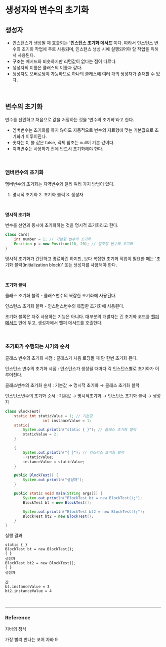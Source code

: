 # 생성자와 변수의 초기화

## 생성자

- 인스턴스가 생성될 때 호출되는 '**인스턴스 초기화 메서드**'이다. 따라서 인스턴스 변수의 초기화 작업에 주로 사용되며, 인스턴스 생성 시에 실행되어야 할 작업을 위해서 사용된다.
- 구조는 메서드와 비슷하지만 리턴값이 없다는 점이 다르다.
- 생성자의 이름은 클래스의 이름과 같다.
- 생성자도 오버로딩이 가능하므로 하나의 클래스에 여러 개의 생성자가 존재할 수 있다.

<br>

## 변수의 초기화

변수를 선언하고 처음으로 값을 저장하는 것을 '변수의 초기화'라고 한다.

- 멤버변수는 초기화를 하지 않아도 자동적으로 변수의 자료형에 맞는 기본값으로 초기화가 이루어진다.
- 숫자는 0, 불 값은 false, 객체 참조는 null이 기본 값이다.
- 지역변수는 사용하기 전에 반드시 초기화해야 한다.

<br>

### 멤버변수의 초기화

멤버변수의 초기화는 지역변수와 달리 여러 가지 방법이 있다.

1. 명시적 초기화  2. 초기화 블럭 3. 생성자

<br>

**명시적 초기화**

변수를 선언과 동시에 초기화하는 것을 명시적 초기화라고 한다.

```java
class Card{
	int number = 1; // 기본형 변수의 초기화
	Position p = new Position(10, 20); // 참조형 변수의 초기화
}
```

명시적 초기화가 간단하고 명료하긴 하지만, 보다 복잡한 초기화 작업이 필요한 때는 '초기화 블럭(initialization block)' 또는 생성자를 사용해야 한다.

<br>

**초기화 블럭**

클래스 초기화 블럭 - 클래스변수의 복잡한 초기화에 사용된다.

인스턴스 초기화 블럭 - 인스턴스변수의 복잡한 초기화에 사용된다.

초기화 블록은 자주 사용하는 기능은 아니다. 대부분의 개발자는 긴 초기화 코드를 [헬퍼 메서드](https://www.quora.com/How-do-I-create-helper-methods-in-Java) 안에 두고, 생성자에서 헬퍼 메서드를 호출한다.

<br>

### 초기화가 수행되는 시기와 순서

클래스 변수의 초기화 시점 : 클래스가 처음 로딩될 때 단 한번 초기화 된다.

인스턴스 변수의 초기화 시점 : 인스턴스가 생성될 때마다 각 인스턴스별로 초기화가 이루어진다.

클래스변수의 초기화 순서 : 기본값 → 명시적 초기화 → 클래스 초기화 블럭

인스턴스변수의 초기화 순서 : 기본값 → 명시적초기화 → 인스턴스 초기화 블럭 → 생성자

```java
class BlockTest{
	static int staticValue = 1; // 기본값
				 int instanceValue = 1;
	static{
		System.out.println("static { }"); // 클래스 초기화 블럭
		staticValue = 2;
	}

	{
		System.out.println("{ }"); // 인스턴스 초기화 블럭
		++staticValue;
		instanceValue = staticValue;
	}

	public BlockTest() {
		System.out.println("생성자");
	}

	public static void main(String args[]) {
		System.out.println("BlockTest bt = new BlockTest();");
		BlockTest bt = new BlockTest();

		System.out.println("BlockTest bt2 = new BlockTest();");
		BlockTest bt2 = new BlockTest();
	}
}
```

실행 결과

```
static { }
BlockTest bt = new BlockTest();
{ }
생성자
BlockTest bt2 = new BlockTest();
{ }
생성자

값
bt.instanceValue = 3
bt2.instanceValue = 4
```

<br>

---

### Reference

자바의 정석

가장 빨리 만나는 코어 자바 9